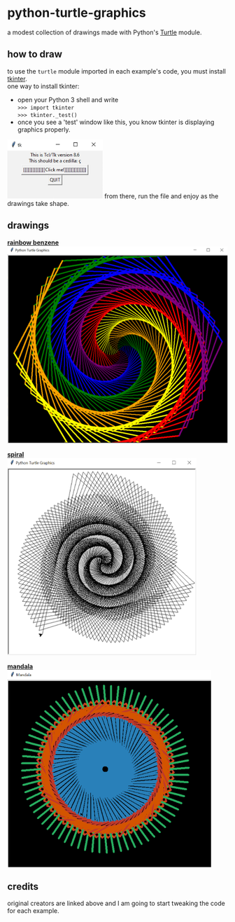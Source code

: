 # python-turtle-graphics  
a modest collection of drawings made with Python's [Turtle](https://docs.python.org/3/library/turtle.html) module.  

## how to draw    
to use the `turtle` module imported in each example's code, you must install [tkinter](https://docs.python.org/3/library/tkinter.html#module-tkinter).  
one way to install tkinter: 
* open your Python 3 shell and write  
``>>> import tkinter``  
``>>> tkinter._test()``
* once you see a 'test' window like this, you know tkinter is displaying graphics properly.  
<img src="tkinter.PNG" height="135">  
from there, run the file and enjoy as the drawings take shape.

## drawings
<strong>[rainbow benzene](https://www.codium.co.in/2020/07/rainbow-benzene-tutorial-turtle-python.html)</strong>  
<img src="rainbow-benzene.PNG" height="450" alt="rainbow benzene">

<strong>[spiral](https://www.geeksforgeeks.org/draw-black-spiral-pattern-using-turtle-in-python/)</strong>  
<img src="spiral.PNG" height="450" alt="spiral">

<strong>[mandala](https://github.com/ythecombinator/python-homework)</strong>  
<img src="mandala.PNG" height="450" alt="mandala">

## credits  
original creators are linked above and I am going to start tweaking the code for each example.
